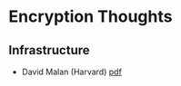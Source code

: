 # Encryption Thoughts

## Infrastructure
* David Malan (Harvard) [pdf](https://cs.harvard.edu/malan/publications/secon04.pdf)
